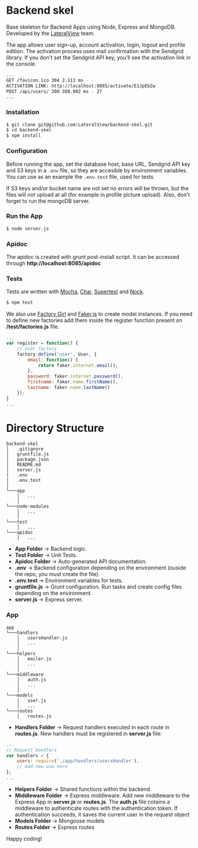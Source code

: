 # Backend skel

Base skeleton for Backend Apps using Node, Express and MongoDB. Developed by the [LateralView](https://lateralview.co) team.

The app allows user sign-up, account activation, login, logout and profile edition. The activation process uses mail confirmation with the Sendgrid library. If you don't set the Sendgrid API key, you'll see the activation link in the console.

```sh
...
GET /favicon.ico 304 2.113 ms - -
ACTIVATION LINK: http://localhost:8085/activate/E1JpEbZw
POST /api/users/ 200 388.902 ms - 27
...
```

### Installation

```sh
$ git clone git@github.com:LateralView/backend-skel.git
$ cd backend-skel
$ npm install
```

### Configuration

Before running the app, set the database host, base URL, Sendgrid API key and S3 keys in a `.env` file, so they are accesible by environment variables.
You can use as an example the `.env.test` file, used for tests

If S3 keys and/or bucket name are not set no errors will be thrown, but the files will not upload at all (for example in profile picture upload).
Also, don't forget to run the mongoDB server.

### Run the App

```sh
$ node server.js
```

### Apidoc

The apidoc is created with grunt post-install script. It can be accessed through **http://localhost:8085/apidoc**

### Tests

Tests are written with [Mocha](http://mochajs.org/), [Chai](http://chaijs.com/), [Supertest](https://github.com/visionmedia/supertest/) and [Nock](https://github.com/pgte/nock).

```sh
$ npm test
```

We also use [Factory Girl](https://github.com/aexmachina/factory-girl) and [Faker.js](https://github.com/marak/Faker.js/) to create model instances. If you need to define new factories add them inside the register function present on **/test/factories.js** file.

```javascript
...
var register = function() {
    // User factory
    factory.define('user', User, {
        email: function() {
            return faker.internet.email();
        },
        password: faker.internet.password(),
        firstname: faker.name.firstName(),
        lastname: faker.name.lastName()
    });
}
...
```

# Directory Structure

```
backend-skel
│   .gitignore
│   gruntfile.js
│   package.json
│   README.md
│   server.js
|   .env
|   .env.test
│
└───app
    │   ...
    │
└───node-modules
    │   ...
    │
└───test
    │   ...
└───apidoc
    │   ...
```

* **App Folder** -> Backend logic.
* **Test Folder** -> Unit Tests.
* **Apidoc Folder** -> Auto-generated API documentation.
* **.env** -> Backend configuration depending on the environment (ouside the repo, you must create the file).
* **.env.test** -> Environment variables for tests.
* **gruntfile.js** -> Grunt configuration. Run tasks and create config files depending on the environment.
* **server.js** -> Express server.

### App

```
app
└───handlers
    │   usersHandler.js
    │   ...
    │
└───helpers
    │   mailer.js
    │   ...
    │
└───middleware
    │   auth.js
    │   ...
    │
└───models
    │   user.js
    │   ...
└───routes
    │   routes.js
```

* **Handlers Folder** -> Request handlers executed in each route in **routes.js**. New handlers must be registered in **server.js** file:

```javascript
...
// Request Handlers
var handlers = {
    users: require('./app/handlers/usersHandler'),
    // Add new one here
};
...
```

* **Helpers Folder** -> Shared functions within the backend
* **Middleware Folder** -> Express middleware. Add new middleware to the Express App in **server.js** or **routes.js**. The **auth.js** file cotains a middleware to authenticate routes with the authentication token. If authentication succeeds, it saves the current user in the request object
* **Models Folder** -> Mongoose models
* **Routes Folder** -> Express routes


Happy coding!

